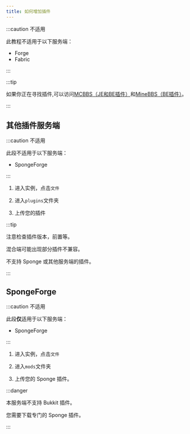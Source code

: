 ```yaml
---
title: 如何增加插件
---
```


:::caution 不适用

此教程不适用于以下服务端：

- Forge
- Fabric

:::

:::tip

如果你正在寻找插件,可以访问[MCBBS（JE和BE插件）](https://www.mcbbs.net)和[MineBBS（BE插件）](https://www.minebbs.com)。

:::

## 其他插件服务端

:::caution 不适用

此段不适用于以下服务端：

- SpongeForge

:::

1. 进入实例，点击`文件`

2. 进入`plugins`文件夹

3. 上传您的插件

:::tip

注意检查插件版本，前置等。  

混合端可能出现部分插件不兼容。  

不支持 Sponge 或其他服务端的插件。

:::

## SpongeForge

:::caution 不适用

此段**仅**适用于以下服务端：

- SpongeForge

:::

1. 进入实例，点击`文件`

2. 进入`mods`文件夹

3. 上传您的 Sponge 插件。

:::danger

本服务端不支持 Bukkit 插件。  

您需要下载专门的 Sponge 插件。

:::